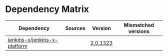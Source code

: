 # Dependency Matrix

Dependency | Sources | Version | Mismatched versions
---------- | ------- | ------- | -------------------
[jenkins-x/jenkins-x-platform](https://github.com/jenkins-x/jenkins-x-platform.git) |  | [2.0.1323](https://github.com/jenkins-x/jenkins-x-platform/releases/tag/v2.0.1323) | 
